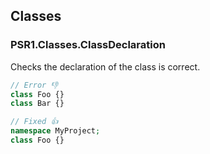 ## Classes

### PSR1.Classes.ClassDeclaration

Checks the declaration of the class is correct.

```php
// Error 👎
class Foo {}
class Bar {}

// Fixed 👍
namespace MyProject;
class Foo {}
```
